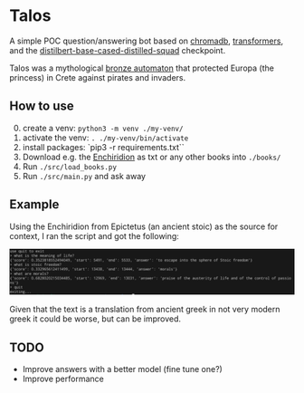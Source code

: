 # Talos

A simple POC question/answering bot based on [chromadb](https://www.trychroma.com/), [transformers](https://huggingface.co/docs/transformers/index), and the [distilbert-base-cased-distilled-squad](https://huggingface.co/distilbert-base-cased-distilled-squad) checkpoint.

Talos was a mythological [bronze automaton](https://en.wikipedia.org/wiki/Talos) that protected Europa (the princess) in Crete against pirates and invaders.

## How to use
0) create a venv: `python3 -m venv ./my-venv/`
1) activate the venv: `. ./my-venv/bin/activate`
2) install packages: `pip3 -r requirements.txt``
3) Download e.g. the [Enchiridion](https://www.gutenberg.org/ebooks/45109) as txt or any other books into `./books/`
4) Run `./src/load_books.py`
5) Run `./src/main.py` and ask away

## Example

Using the Enchiridion from Epictetus (an ancient stoic) as the source for context, I ran the script and got the following:

![The model answering the question of the meaning of life as being escaping into the sphere of stoic freedom, that freedom is morals, and that morals is to praise the austerity of life and of the control of passions](./images/meaning_of_life.png)

Given that the text is a translation from ancient greek in not very modern greek it could be worse, but can be improved.

## TODO

- Improve answers with a better model (fine tune one?)
- Improve performance